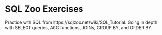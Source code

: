 <h1>SQL Zoo Exercises</h1>

<p>Practice with SQL from https://sqlzoo.net/wiki/SQL_Tutorial. Going in depth with SELECT queries, AGG functions, JOINs, GROUP BY, and ORDER BY.</p>
